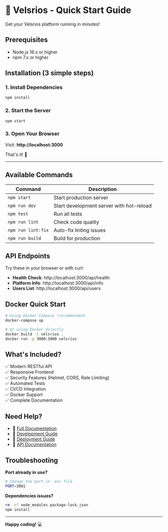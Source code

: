 # 🚀 Velsrios - Quick Start Guide

Get your Velsrios platform running in minutes!

## Prerequisites

- Node.js 16.x or higher
- npm 7.x or higher

## Installation (3 simple steps)

### 1. Install Dependencies
```bash
npm install
```

### 2. Start the Server
```bash
npm start
```

### 3. Open Your Browser
Visit: **http://localhost:3000**

That's it! 🎉

---

## Available Commands

| Command | Description |
|---------|-------------|
| `npm start` | Start production server |
| `npm run dev` | Start development server with hot-reload |
| `npm test` | Run all tests |
| `npm run lint` | Check code quality |
| `npm run lint:fix` | Auto-fix linting issues |
| `npm run build` | Build for production |

## API Endpoints

Try these in your browser or with curl:

- **Health Check**: http://localhost:3000/api/health
- **Platform Info**: http://localhost:3000/api/info
- **Users List**: http://localhost:3000/api/users

## Docker Quick Start

```bash
# Using Docker Compose (recommended)
docker-compose up

# Or using Docker directly
docker build -t velsrios .
docker run -p 3000:3000 velsrios
```

## What's Included?

✅ Modern RESTful API  
✅ Responsive Frontend  
✅ Security Features (Helmet, CORS, Rate Limiting)  
✅ Automated Tests  
✅ CI/CD Integration  
✅ Docker Support  
✅ Complete Documentation  

## Need Help?

- 📖 [Full Documentation](README.md)
- 🔧 [Development Guide](docs/DEVELOPMENT.md)
- 🚀 [Deployment Guide](docs/DEPLOYMENT.md)
- 📡 [API Documentation](docs/API.md)

## Troubleshooting

**Port already in use?**
```bash
# Change the port in .env file
PORT=3001
```

**Dependencies issues?**
```bash
rm -rf node_modules package-lock.json
npm install
```

---

**Happy coding!** 💻

